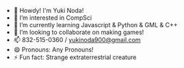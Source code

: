 - 👋 Howdy! I'm Yuki Noda!
- 👀 I’m interested in CompSci
- 🌱 I’m currently learning Javascript & Python & GML & C++
- 💞️ I’m looking to collaborate on making games!
- 📫 832-515-0360 / yukinoda900@gmail.com
- 😄 Pronouns: Any Pronouns!
- ⚡ Fun fact: Strange extraterrestrial creature

<!---
CottageCheeser/CottageCheeser is a ✨ special ✨ repository because its `README.md` (this file) appears on your GitHub profile.
You can click the Preview link to take a look at your changes.
--->
